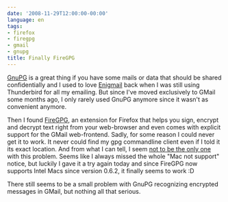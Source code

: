 ```yaml
---
date: '2008-11-29T12:00:00-00:00'
language: en
tags:
- firefox
- firegpg
- gmail
- gnupg
title: Finally FireGPG
---
```



<img src="http://img.skitch.com/20081129-xf34xmsmqb86yyk3tw23wdkcyq.png" class="left" alt="" />[GnuPG](http://gnupg.org/) is a great thing if you have some mails or data that should be shared confidentially and I used to love [Enigmail](http://enigmail.mozdev.org/home/index.php) back when I was still using Thunderbird for all my emailing. But since I've moved exclusively to GMail some months ago, I only rarely used GnuPG anymore since it wasn't as convenient anymore. 

Then I found [FireGPG](http://getfiregpg.org/), an extension for Firefox that helps you sign, encrypt and decrypt text right from your web-browser and even comes with explicit support for the GMail web-frontend. Sadly, for some reason I could never get it to work. It never could find my gpg commandline client even if I told it its exact location. And from what I can tell, I seem [not to be the only one](http://firegpg.tuxfamily.org/forum/viewtopic.php?id=122) with this problem. Seems like I always missed the whole "Mac not support" notice, but luckily I gave it a try again today and since FireGPG now supports Intel Macs since version 0.6.2, it finally seems to work :D

There still seems to be a small problem with GnuPG recognizing encrypted messages in GMail, but nothing all that serious.